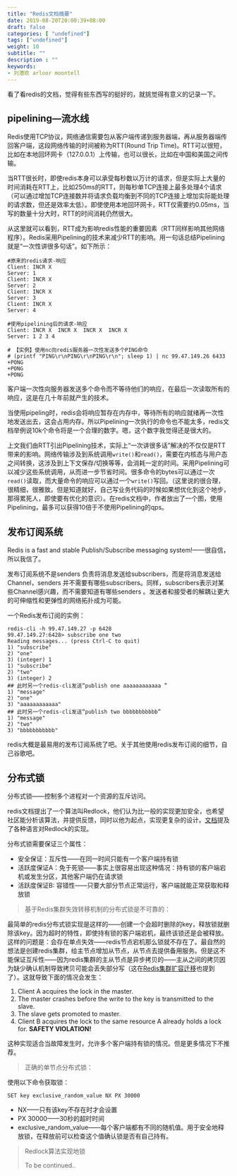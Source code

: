 ```yaml
---
title: "Redis文档摘要"
date: 2019-08-20T20:00:39+08:00
draft: false
categories: [ "undefined"]
tags: ["undefined"]
weight: 10
subtitle: ""
description : ""
keywords:
- 刘港欢 arloor moontell
---
```


看了看redis的文档，觉得有些东西写的挺好的，就挑觉得有意义的记录一下。
<!--more-->

## pipelining—流水线

Redis使用TCP协议，网络通信需要包从客户端传递到服务器端，再从服务器端传回客户端，这段网络传输的时间被称为RTT(Round Trip Time)。RTT可以很短，比如在本地回环网卡（127.0.0.1）上传输，也可以很长，比如在中国和美国之间传输。

当RTT很长时，即使redis本身可以承受每秒数以万计的请求，但是实际上大量的时间消耗在RTT上，比如250ms的RTT，则每秒单TCP连接上最多处理4个请求（可以通过增加TCP连接数并将请求负载均衡到不同的TCP连接上增加实际能处理的请求数，但还是效率太低）。即使使用本地回环网卡，RTT仅需要约0.05ms，当写的数量十分大时，RTT的时间消耗仍然很大。

从这里就可以看到，RTT成为影响redis性能的重要因素（RTT同样影响其他网络程序）。Redis采用Pipelining的技术来减少RTT的影响。用一句话总结Pipelining就是“一次性讲很多句话”。如下所示：

```shell
#原来的redis请求-响应
Client: INCR X
Server: 1
Client: INCR X
Server: 2
Client: INCR X
Server: 3
Client: INCR X
Server: 4

#使用pipelining后的请求-响应
Client: INCR X  INCR X  INCR X  INCR X
Server: 1 2 3 4

# 【实例】使用nc向redis服务器一次性发送多个PING命令
# (printf "PING\r\nPING\r\nPING\r\n"; sleep 1) | nc 99.47.149.26 6433
+PONG
+PONG
+PONG

```
客户端一次性向服务器发送多个命令而不等待他们的响应，在最后一次读取所有的响应，这是在几十年前就产生的技术。

当使用pipeling时，redis会将响应暂存在内存中，等待所有的响应就绪再一次性地发送出去，这会占用内存。所以Pipelining一次执行的命令也不能太多，redis文档举例说10k个命令将是一个合理的数字。嗯，这个数字我觉得还是很大的。

上文我们由RTT引出Pipelining技术，实际上“一次讲很多话”解决的不仅仅是RTT带来的影响。网络传输涉及到系统调用`write()`和`read()`，需要在内核态与用户态之间转换，这涉及到上下文保存/切换等等，会消耗一定的时间。采用Pipelining可以减少这些系统调用，从而进一步节省时间。很多命令的bytes可以通过一次`read()`读取，而大量命令的响应可以通过一个`write()`写回。（这里说的很合理，很精细，很雅致。但是知道就好，自己写业务代码的时候如果想优化到这个地步，那得累死人，即使要有优化的意识）。在redis文档中，作者放出了一个图，使用Pipelining，最多可以获得10倍于不使用Pipelining的qps。

## 发布订阅系统

Redis is a fast and stable Publish/Subscribe messaging system!——很自信，所以我信了。

发布订阅系统不是senders 负责将消息发送给subscribers，而是将消息发送给Channel，senders 并不需要有哪些subscribers。同样，subscribers表示对某些Channel感兴趣，而不需要知道有哪些senders 。发送者和接受者的解耦让更大的可伸缩性和更弹性的网络拓扑成为可能。

一个Redis发布订阅的实例：

```shell
redis-cli -h 99.47.149.27 -p 6428
99.47.149.27:6428> subscribe one two
Reading messages... (press Ctrl-C to quit)
1) "subscribe"
2) "one"
3) (integer) 1
1) "subscribe"
2) "two"
3) (integer) 2
## 此时另一个redis-cli发送“publish one aaaaaaaaaaaa ”
1) "message"
2) "one"
3) "aaaaaaaaaaaa"
## 此时另一个redis-cli发送“publish two bbbbbbbbbbb”
1) "message"
2) "two"
3) "bbbbbbbbbbb"
```
redis大概是最易用的发布订阅系统了吧。关于其他使用redis发布订阅的细节，自己谷歌吧。

## 分布式锁

分布式锁——控制多个进程对一个资源的互斥访问。

redis文档提出了一个算法叫Redlock，他们认为比一般的实现更加安全，也希望社区能分析该算法，并提供反馈，同时以他为起点，实现更复杂的设计。[文档]([https://redis.io/topics/distlock](https://redis.io/topics/distlock)
)提及了各种语言对Redlock的实现。

分布式锁需要保证三个属性：

- 安全保证：互斥性——在同一时间只能有一个客户端持有锁
- 活跃度保证A：免于死锁——事实上很容易出现这种情况：持有锁的客户端宕机或发生分区，其他客户端仍在请求锁
- 活跃度保证B: 容错性——只要大部分节点正常运行，客户端就能正常获取和释放锁

> 基于Redis集群失效转移机制的分布式锁是不可靠的：

最简单的redis分布式锁实现是这样的——创建一个会超时删除的key，释放锁就删除该key。因为超时的特性，即使持有锁的客户端宕机，最终该锁还是会被释放。这样的问题是：会存在单点失效——redis节点宕机那么锁就不存在了。最自然的想法是创建redis集群，给主节点增加从节点，从节点去提供备用服务。但是这不能保证互斥性——因为redis集群的主从节点是异步拷贝的——主从之间的拷贝因为缺少确认机制导致拷贝可能会丢失部分写（这在[Redis集群扩容迁移](/posts/redis-slot-transpot/)也提到了）。这就导致下面的情况会发生：

1. Client A acquires the lock in the master.
2. The master crashes before the write to the key is transmitted to the slave.
3. The slave gets promoted to master.
4. Client B acquires the lock to the same resource A already holds a lock for. **SAFETY VIOLATION!**

这种实现适合当故障发生时，允许多个客户端持有锁的情况。但是更多情况下不推荐。

> 正确的单节点分布式锁：

使用以下命令获取锁：

```shell
SET key exclusive_random_value NX PX 30000
```

- NX——只有该key不存在时才会设置
- PX 30000——30秒的超时时间
- exclusive_random_value——每个客户端都有不同的随机值。用于安全地释放锁，在释放前可以检查这个值确认锁是否有自己持有。

> Redlock算法实现地锁
>
> To be continued..


